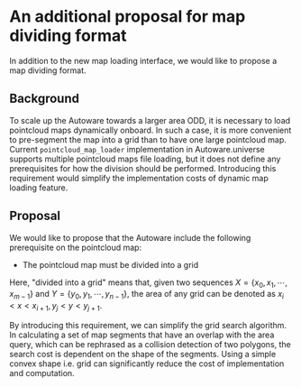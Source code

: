 # An additional proposal for map dividing format
In addition to the new map loading interface, we would like to propose a map dividing format.

## Background
To scale up the Autoware towards a larger area ODD, it is necessary to load pointcloud maps dynamically onboard. In such a case, it is more convenient to pre-segment the map into a grid than to have one large pointcloud map. 
Current `pointcloud_map_loader` implementation in Autoware.universe supports multiple pointcloud maps file loading, but it does not define any prerequisites for how the division should be performed.
Introducing this requirement would simplify the implementation costs of dynamic map loading feature.

## Proposal
We would like to propose that the Autoware include the following prerequisite on the pointcloud map:
- The pointcloud map must be divided into a grid

Here, "divided into a grid" means that, given two sequences $X=\lbrace x_0, x_1, \cdots, x_{m-1} \rbrace$ and $Y=\lbrace y_0, y_1, \cdots, y_{n-1} \rbrace$, the area of any grid can be denoted as $x_i < x < x_{i+1}, y_j < y < y_{j+1}$.

By introducing this requirement, we can simplify the grid search algorithm. In calculating a set of map segments that have an overlap with the area query, which can be rephrased as a collision detection of two polygons, the search cost is dependent on the shape of the segments. Using a simple convex shape i.e. grid can significantly reduce the cost of implementation and computation.